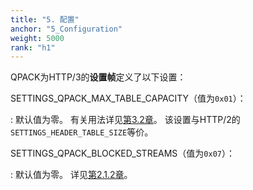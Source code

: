 ```yaml
---
title: "5. 配置"
anchor: "5_Configuration"
weight: 5000
rank: "h1"
---
```


QPACK为HTTP/3的**设置帧**定义了以下设置：

SETTINGS_QPACK_MAX_TABLE_CAPACITY（值为`0x01`）：

:   默认值为零。
有关用法详见[第3.2章](#3.2_Dynamic_Table)。
该设置与HTTP/2的`SETTINGS_HEADER_TABLE_SIZE`等价。

SETTINGS_QPACK_BLOCKED_STREAMS（值为`0x07`）：

:   默认值为零。
详见[第2.1.2章](#2.1.2_Blocked_Streams)。
